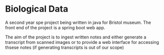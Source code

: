 # Biological Data

A second year spe project being written in java for Bristol museum. The front end of the project is a spring boot web app.

The aim of the project is to ingest written notes and either generate a transcript from scanned images or to provide a web interface for accessing thsese notes (if generating transcripts is out of our scope)

